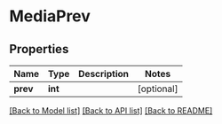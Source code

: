 # MediaPrev

## Properties
Name | Type | Description | Notes
------------ | ------------- | ------------- | -------------
**prev** | **int** |  | [optional] 

[[Back to Model list]](../README.md#documentation-for-models) [[Back to API list]](../README.md#documentation-for-api-endpoints) [[Back to README]](../README.md)


